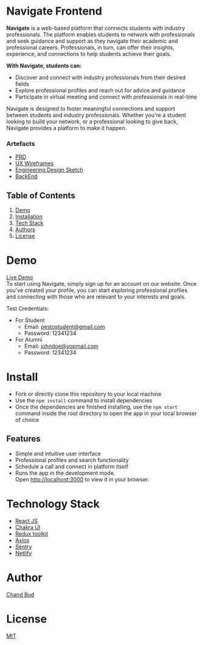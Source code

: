 # Navigate Frontend

**Navigate** is a web-based platform that connects students with industry professionals. The platform enables students to network with professionals and seek guidance and support as they navigate their academic and professional careers. Professionals, in turn, can offer their insights, experience, and connections to help students achieve their goals.

**With Navigate, students can:**
- Discover and connect with industry professionals from their desired fields
- Explore professional profiles and reach out for advice and guidance
- Participate in virtual meeting and connect with professionals in real-time

Navigate is designed to foster meaningful connections and support between students and industry professionals. Whether you're a student looking to build your network, or a professional looking to give back, Navigate provides a platform to make it happen.

### Artefacts
- [PRD](https://drive.google.com/file/d/1vFwQoFOKdYbJjKoXgK9Gp107UFMgfppo/view)
- [UX Wireframes](https://www.figma.com/file/K77byFYmQymbV6hpOxu0Kw/Navigate?node-id=0%3A1)
- [Engineering Design Sketch](https://drive.google.com/file/d/1vGP1uLvdUkSVlmXEssPJ4kpEg448obqZ/view?usp=sharing)
- [BackEnd](https://github.com/chandbud5/navigate-backend)

## Table of Contents
1. [Demo](#demo)
2. [Installation](#install)
3. [Tech Stack](#tech)
4. [Authors](#author)
5. [License](#license)

# Demo
[Live Demo](https://pesto-navigate.netlify.app/) \
To start using Navigate, simply sign up for an account on our website. Once you've created your profile, you can start exploring professional profiles and connecting with those who are relevant to your interests and goals.

Test Credentials:

- For Student
  - Email: pestostudent@gmail.com
  - Password: 12341234
- For Alumni
  - Email: johndoe@yopmail.com
  - Password: 12341234

# Install
- Fork or directly clone this repository to your local machine
- Use the `npm install` command to install dependencies
- Once the dependencies are finished installing, use the `npm start` command inside the root directory to open the app in your local browser of choice

## Features
- Simple and intuitive user interface
- Professional profiles and search functionality
- Schedule a call and connect in platform itself
- Runs the app in the development mode.\
Open [http://localhost:3000](http://localhost:3000) to view it in your browser.

# Technology Stack
- [React JS](https://reactjs.org/)
- [Chakra UI](https://chakra-ui.com/)
- [Redux toolkit](https://redux-toolkit.js.org/)
- [Axios](https://axios-http.com/)
- [Sentry](https://sentry.io/)
- [Netlify](https://www.netlify.com/)

# Author
[Chand Bud](https://github.com/chandbud5/)

# License
[MIT](https://opensource.org/licenses/MIT)

